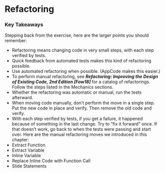 # Refactoring

### Key Takeaways

Stepping back from the exercise, here are the larger points you should remember:
- Refactoring means changing code in very small steps, with each step verified by tests.
- Quick feedback from automated tests makes this kind of refactoring possible.
- Use automated refactoring when possible. (AppCode makes this easier.)
- To perform manual refactoring, see ***Refactoring: Improving the Design of Existing Code, 2nd Edition [Fow18]*** for a catalog of refactorings. Follow the steps listed in the Mechanics sections.
- Whether the refactoring was automatic or manual, run the tests afterward.
- When moving code manually, don’t perform the move in a single step. Put the new code in place and verify. Then remove the old code and verify.
- With each step verified by tests, if you get a failure, it happened because of something in the last change. Try to “fix it forward” once. If that doesn’t work, go back to when the tests were passing and start over.
Here are the manual refactoring moves we introduced in this chapter:
- Extract Function
- Extract Variable
- Inline Variable
- Replace Inline Code with Function Call 
- Slide Statements